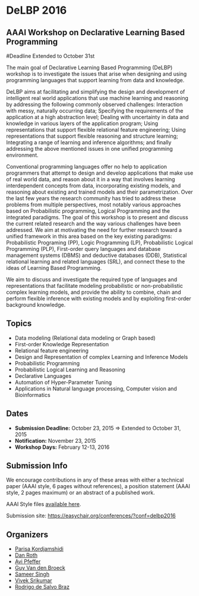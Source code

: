 # DeLBP 2016
## AAAI Workshop on Declarative Learning Based Programming

#Deadline Extended to October 31st

The main goal of Declarative Learning Based Programming (DeLBP) workshop is to investigate the issues that arise when designing and using programming languages that support learning from data and knowledge. 

DeLBP aims at facilitating and simplifying the design and development of intelligent real world applications that use machine learning and reasoning by addressing the following commonly observed challenges:
Interaction with messy, naturally occurring data; Specifying the requirements of the application at a high abstraction level; Dealing with uncertainty in data and knowledge in various layers of the application program; Using representations that support flexible relational feature engineering; Using representations that support flexible reasoning and structure learning; Integrating a range of learning and inference algorithms; and finally addressing the above mentioned issues in one unified programming environment.

Conventional programming languages offer no help to application programmers that attempt to design and develop applications that make use of real world data, and reason about it in a way that involves learning interdependent concepts from data, incorporating existing models, and reasoning about existing and trained models and their parametrization. Over the last few years the research community has tried to address these problems from multiple perspectives, most notably various approaches based on Probabilistic programming, Logical Programming and the integrated paradigms. The goal of this workshop is to present and discuss the current related research and the way various challenges have been addressed. We aim at motivating the need for further research toward a unified framework in this area based on the key existing paradigms: 
Probabilistic Programing (PP),  Logic Programming (LP),  Probabilistic Logical Programming (PLP),  First-order query languages and database management systems (DBMS) and deductive databases (DDB),  Statistical relational learning and related languages (SRL), and connect these to the ideas of Learning Based Programming.  

We aim to discuss and investigate the required type of languages and representations that facilitate modeling probabilistic or non-probabilistic complex learning models, and provide the ability to combine, chain and perform flexible inference with existing models and by exploiting first-order background knowledge.

## Topics
- Data modeling (Relational data modeling or Graph based)
- First-order Knowledge Representation
- Relational feature engineering
- Design and Representation of complex Learning and Inference Models 
- Probabilistic Programming 
- Probabilistic Logical Learning and Reasoning
- Declarative Languages
- Automation of Hyper-Parameter Tuning 
- Applications in Natural language processing, Computer vision and Bioinformatics

## Dates
- **Submission Deadline:** October 23, 2015 => Extended to October 31, 2015
- **Notification:** November 23, 2015
- **Workshop Days:** February 12-13, 2016

## Submission Info
We encourage contributions in any of these areas with either a technical paper (AAAI style, 6 pages without references), a position statement (AAAI style, 2 pages maximum) or an abstract of a published work.

AAAI Style files [available here](http://www.aaai.org/Publications/Templates/AuthorKit.zip).

Submission site: https://easychair.org/conferences/?conf=delbp2016 

## Organizers
- [Parisa Kordjamshidi](http://people.cs.kuleuven.be/~parisa.kordjamshidi/)
- [Dan Roth](http://l2r.cs.uiuc.edu/)
- [Avi Pfeffer](http://www.gelberpfeffer.net/avi)
- [Guy Van den Broeck](http://people.cs.kuleuven.be/~guy.vandenbroeck/)
- [Sameer Singh](http://sameersingh.org)
- [Vivek Srikumar](http://svivek.com/)
- [Rodrigo de Salvo Braz](http://www.ai.sri.com/~braz/)
